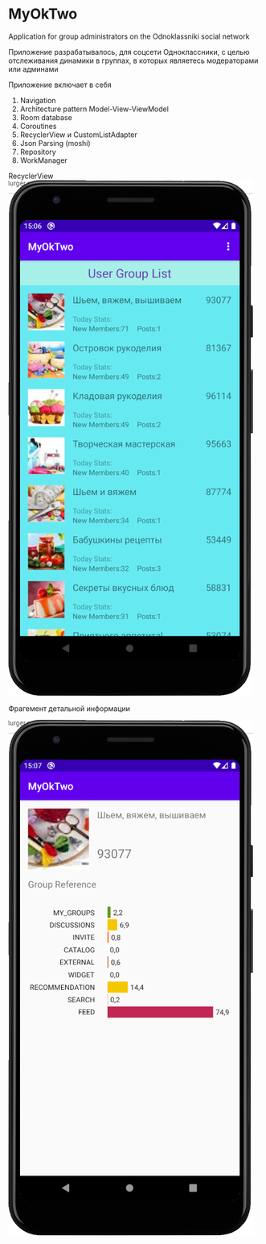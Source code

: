 # MyOkTwo

Application for group administrators on the Odnoklassniki social network

Приложение разрабатывалось, для соцсети Одноклассники, с целью отслеживания динамики в группах, в которых являетесь модераторами или админами

Приложение включает в себя

1. Navigation
2. Architecture pattern Model-View-ViewModel
3. Room database
4. Coroutines
5. RecyclerView и CustomListAdapter
6. Json Parsing (moshi)
7. Repository
8. WorkManager

RecyclerView 
![alt text](https://github.com/Art-bond/okRes/blob/main/ok1.png)

Фрагемент детальной информации

![alt text](https://github.com/Art-bond/okRes/blob/main/ok2.png)
